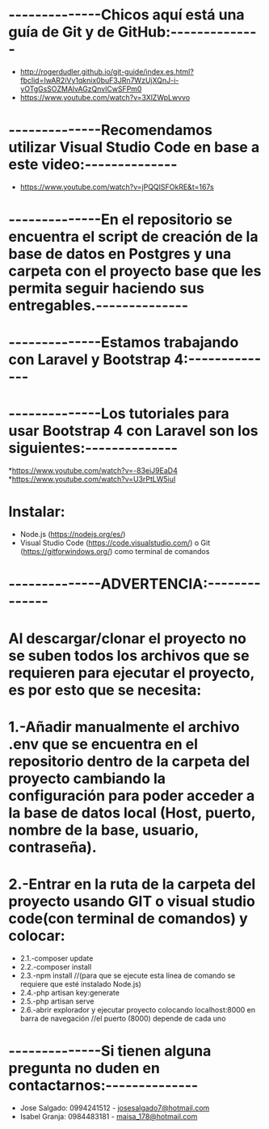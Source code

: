 # --------------Chicos aquí está una guía de Git y de GitHub:--------------
* http://rogerdudler.github.io/git-guide/index.es.html?fbclid=IwAR2iVy1qknix0buF3JRn7WzUjXQnJ-i-yOTgGsSOZMAlvAGzQnvlCwSFPm0
* https://www.youtube.com/watch?v=3XlZWpLwvvo
# --------------Recomendamos utilizar Visual Studio Code en base a este video:--------------
* https://www.youtube.com/watch?v=jPQQISFOkRE&t=167s
# --------------En el repositorio se encuentra el script de creación de la base de datos en Postgres y una carpeta con el proyecto base que les permita seguir haciendo sus entregables.--------------
# --------------Estamos trabajando con Laravel y Bootstrap 4:--------------
# --------------Los tutoriales para usar Bootstrap 4 con Laravel son los siguientes:--------------
*https://www.youtube.com/watch?v=-83eiJ9EaD4
*https://www.youtube.com/watch?v=U3rPtLW5iuI
# Instalar:
* Node.js (https://nodejs.org/es/)
* Visual Studio Code (https://code.visualstudio.com/) o Git (https://gitforwindows.org/) como terminal de comandos
# --------------ADVERTENCIA:--------------
# Al descargar/clonar el proyecto no se suben todos los archivos que se requieren para ejecutar el proyecto, es por esto que se necesita:
# 1.-Añadir manualmente el archivo .env que se encuentra en el repositorio dentro de la carpeta del proyecto cambiando la configuración para poder acceder a la base de datos local (Host, puerto, nombre de la base, usuario, contraseña). 
# 2.-Entrar en la ruta de la carpeta del proyecto usando GIT o visual studio code(con terminal de comandos) y colocar:
  * 2.1.-composer update
  * 2.2.-composer install
  * 2.3.-npm install //(para que se ejecute esta línea de comando se requiere que esté instalado Node.js)
  * 2.4.-php artisan key:generate
  * 2.5.-php artisan serve
  * 2.6.-abrir explorador y ejecutar proyecto colocando localhost:8000 en barra de navegación //el puerto (8000) depende de cada uno
# --------------Si tienen alguna pregunta no duden en contactarnos:--------------
* Jose Salgado: 0994241512 - josesalgado7@hotmail.com
* Isabel Granja: 0984483181 - maisa_178@hotmail.com
